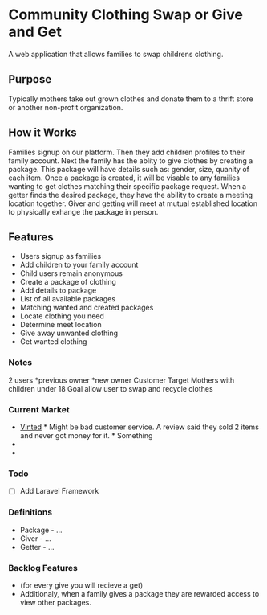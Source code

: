 # Community Clothing Swap or Give and Get
A web application that allows families to swap childrens clothing.

## Purpose
Typically mothers take out grown clothes and donate them to a thrift store or another non-profit organization.

## How it Works
 Families signup on our platform. Then they add children profiles to their family account. Next the family has the ablity to give clothes by creating a package.  This package will have details such as: gender, size, quanity of each item.  Once a package is created, it will be visable to any families wanting to get clothes matching their specific package request. When a getter finds the desired package, they have the ability to create a meeting location together.  Giver and getting will meet at mutual established location to physically exhange the package in person.

## Features
  * Users signup as families
  * Add children to your family account
   * Child users remain anonymous
  * Create a package of clothing
   * Add details to package
  * List of all available packages 
  * Matching wanted and created packages 
  * Locate clothing you need
   * Determine meet location 
  * Give away unwanted clothing
  * Get wanted clothing



### Notes
 2 users 
   *previous owner
   *new owner
 Customer Target 
   Mothers with children under 18
 Goal
   allow user to swap and recycle clothes

### Current Market
   * [Vinted](https://play.google.com/store/apps/details?id=com.vinted&hl=en&gl=us)
    * Might be bad customer service. A review said they sold 2 items and never got money for it.
    * Something
   *
   *

### Todo
- [ ] Add Laravel Framework

### Definitions
* Package - ...
* Giver - ...
* Getter - ...

### Backlog Features
*  (for every give you will recieve a get)
*   Additionaly, when a family gives a package they are rewarded access to view other packages.




